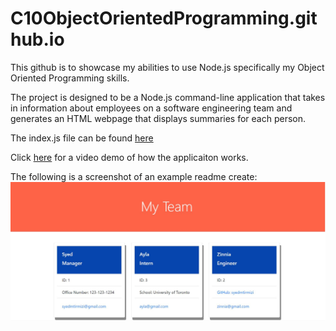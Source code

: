# C10ObjectOrientedProgramming.github.io

This github is to showcase my abilities to use Node.js specifically my Object Oriented Programming skills.

The project is designed to be a Node.js command-line application that takes in information about employees on a software engineering team and generates an HTML webpage that displays summaries for each person.

The index.js file can be found [here](index.js)

Click [here](https://drive.google.com/file/d/1PQz0c-Q1j2iWBHwBUxsqh1qnDTIBtZQu/view) for a video demo of how the applicaiton works.


The following is a screenshot of an example readme create: ![here](assets\myTeamDashboardScreenshot.JPG)

